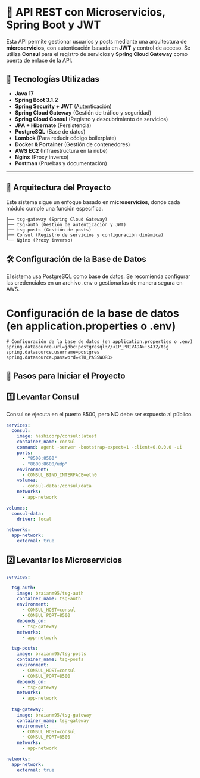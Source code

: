 # 📌 API REST con Microservicios, Spring Boot y JWT

Esta API permite gestionar usuarios y posts mediante una arquitectura de **microservicios**, con autenticación basada en **JWT** y control de acceso. Se utiliza **Consul** para el registro de servicios y **Spring Cloud Gateway** como puerta de enlace de la API.  

## 🚀 Tecnologías Utilizadas

- **Java 17**
- **Spring Boot 3.1.2**
- **Spring Security + JWT** (Autenticación)
- **Spring Cloud Gateway** (Gestión de tráfico y seguridad)
- **Spring Cloud Consul** (Registro y descubrimiento de servicios)
- **JPA + Hibernate** (Persistencia)
- **PostgreSQL** (Base de datos)
- **Lombok** (Para reducir código boilerplate)
- **Docker & Portainer** (Gestión de contenedores)
- **AWS EC2** (Infraestructura en la nube)
- **Nginx** (Proxy inverso)
- **Postman** (Pruebas y documentación)

---

## 📂 Arquitectura del Proyecto

Este sistema sigue un enfoque basado en **microservicios**, donde cada módulo cumple una función específica.

```plaintext
├── tsg-gateway (Spring Cloud Gateway)
├── tsg-auth (Gestión de autenticación y JWT)
├── tsg-posts (Gestión de posts)
├── Consul (Registro de servicios y configuración dinámica)
└── Nginx (Proxy inverso)
```
## 🛠️ Configuración de la Base de Datos

El sistema usa PostgreSQL como base de datos. Se recomienda configurar las credenciales en un archivo .env o gestionarlas de manera segura en AWS.

# Configuración de la base de datos (en application.properties o .env)

```properties
# Configuración de la base de datos (en application.properties o .env)
spring.datasource.url=jdbc:postgresql://<IP_PRIVADA>:5432/tsg
spring.datasource.username=postgres
spring.datasource.password=<TU_PASSWORD>
```

## 🔄 Pasos para Iniciar el Proyecto
## 1️⃣ Levantar Consul
Consul se ejecuta en el puerto 8500, pero NO debe ser expuesto al público.
```yaml
services:
  consul:
    image: hashicorp/consul:latest
    container_name: consul
    command: agent -server -bootstrap-expect=1 -client=0.0.0.0 -ui
    ports:
      - "8500:8500"
      - "8600:8600/udp"
    environment:
      - CONSUL_BIND_INTERFACE=eth0
    volumes:
      - consul-data:/consul/data
    networks:
      - app-network

volumes:
  consul-data:
    driver: local

networks:
  app-network:
    external: true
```

## 2️⃣ Levantar los Microservicios

```yaml
services:

  tsg-auth:
    image: braianm95/tsg-auth
    container_name: tsg-auth
    environment:
      - CONSUL_HOST=consul
      - CONSUL_PORT=8500
    depends_on:
      - tsg-gateway
    networks:
      - app-network

  tsg-posts:
    image: braianm95/tsg-posts
    container_name: tsg-posts
    environment:
      - CONSUL_HOST=consul
      - CONSUL_PORT=8500
    depends_on:
      - tsg-gateway
    networks:
      - app-network
      
  tsg-gateway:
    image: braianm95/tsg-gateway
    container_name: tsg-gateway
    environment:
      - CONSUL_HOST=consul
      - CONSUL_PORT=8500
    networks:
      - app-network

networks:
  app-network:
    external: true





